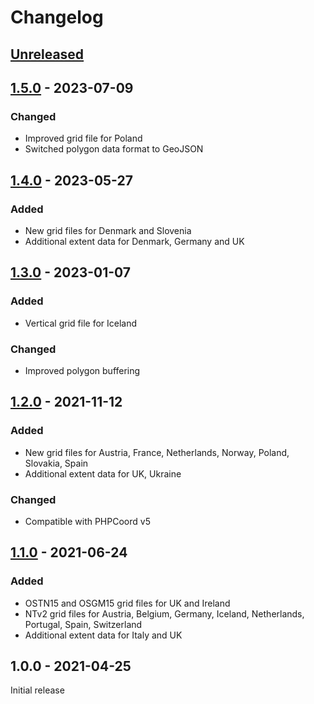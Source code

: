 # Changelog

## [Unreleased]

## [1.5.0] - 2023-07-09
### Changed
- Improved grid file for Poland
- Switched polygon data format to GeoJSON

## [1.4.0] - 2023-05-27
### Added
- New grid files for Denmark and Slovenia
- Additional extent data for Denmark, Germany and UK

## [1.3.0] - 2023-01-07
### Added
- Vertical grid file for Iceland
### Changed
- Improved polygon buffering

## [1.2.0] - 2021-11-12
### Added
- New grid files for Austria, France, Netherlands, Norway, Poland, Slovakia, Spain
- Additional extent data for UK, Ukraine
### Changed
- Compatible with PHPCoord v5

## [1.1.0] - 2021-06-24
### Added
- OSTN15 and OSGM15 grid files for UK and Ireland
- NTv2 grid files for Austria, Belgium, Germany, Iceland, Netherlands, Portugal, Spain, Switzerland
- Additional extent data for Italy and UK

## 1.0.0 - 2021-04-25
Initial release

[Unreleased]: https://github.com/dvdoug/PHPCoordEurope/compare/v1.5.0...HEAD
[1.5.0]: https://github.com/dvdoug/PHPCoordEurope/compare/v1.4.0...v1.5.0
[1.4.0]: https://github.com/dvdoug/PHPCoordEurope/compare/v1.3.0...v1.4.0
[1.3.0]: https://github.com/dvdoug/PHPCoordEurope/compare/v1.2.0...v1.3.0
[1.2.0]: https://github.com/dvdoug/PHPCoordEurope/compare/v1.1.0...v1.2.0
[1.1.0]: https://github.com/dvdoug/PHPCoordEurope/compare/v1.0.0...v1.1.0
